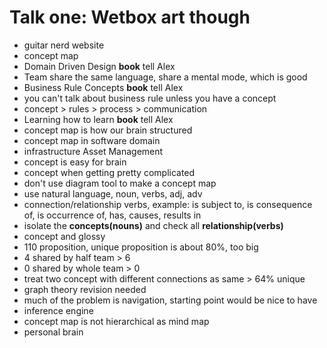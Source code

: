 # Talk one: Wetbox art though
  - guitar nerd website
  - concept map
  - Domain Driven Design __book__ tell Alex
  - Team share the same language, share a mental mode, which is good
  - Business Rule Concepts __book__ tell Alex
  - you can't talk about business rule unless you have a concept
  - concept > rules > process > communication
  - Learning how to learn __book__ tell Alex
  - concept map is how our brain structured
  - concept map in software domain
  - infrastructure Asset Management
  - concept is easy for brain
  - concept when getting pretty complicated 
  - don't use diagram tool to make a concept map
  - use natural language, noun, verbs, adj, adv
  - connection/relationship verbs, example: is subject to, is consequence of, is occurrence of, has, causes, results in
  - isolate the __concepts(nouns)__ and check all __relationship(verbs)__
  - concept and glossy
  - 110 proposition, unique proposition is about 80%, too big
  - 4 shared by half team > 6
  - 0 shared by whole team > 0
  - treat two concept with different connections as same > 64% unique
  - graph theory revision needed
  - much of the problem is navigation, starting point would be nice to have
  - inference engine
  - concept map is not hierarchical as mind map
  - personal brain
